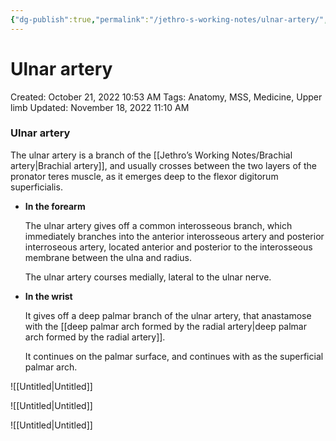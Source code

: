 ```yaml
---
{"dg-publish":true,"permalink":"/jethro-s-working-notes/ulnar-artery/","dgPassFrontmatter":true}
---
```



# Ulnar artery

Created: October 21, 2022 10:53 AM
Tags: Anatomy, MSS, Medicine, Upper limb
Updated: November 18, 2022 11:10 AM

### Ulnar artery

The ulnar artery is a branch of the [[Jethro’s Working Notes/Brachial artery\|Brachial artery]], and usually crosses between the two layers of the pronator teres muscle, as it emerges deep to the flexor digitorum superficialis.

- ****************************In the forearm****************************
    
    The ulnar artery gives off a common interosseous branch, which immediately branches into the anterior interosseous artery and posterior interroseous artery, located anterior and posterior to the interosseous membrane between the ulna and radius.
    
    The ulnar artery courses medially, lateral to the ulnar nerve.
    
- **In the wrist**
    
    It gives off a deep palmar branch of the ulnar artery, that anastamose with the [[deep palmar arch formed by the radial artery\|deep palmar arch formed by the radial artery]].
    
    It continues on the palmar surface, and continues with as the superficial palmar arch.
    

![[Untitled\|Untitled]]

![[Untitled\|Untitled]]

![[Untitled\|Untitled]]